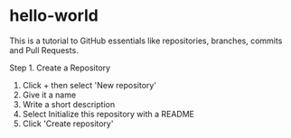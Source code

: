 # hello-world
This is a tutorial to GitHub essentials like repositories, branches, commits and Pull Requests.

Step 1. Create a Repository
1. Click + then select 'New repository'
2. Give it a name
3. Write a short description
4. Select Initialize this repository with a README
5. Click 'Create repository'
